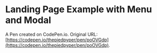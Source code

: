 # Landing Page Example with Menu and Modal

A Pen created on CodePen.io. Original URL: [https://codepen.io/thepiedpyper/pen/poOVGdp](https://codepen.io/thepiedpyper/pen/poOVGdp).

